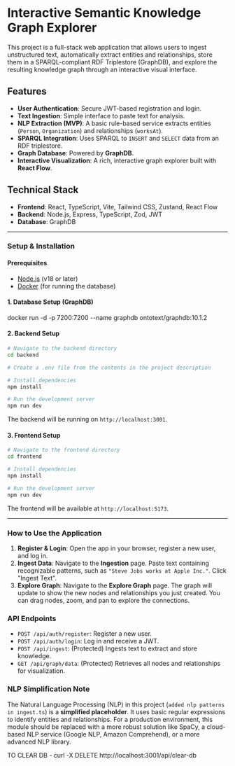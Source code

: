 # Interactive Semantic Knowledge Graph Explorer

This project is a full-stack web application that allows users to ingest unstructured text, automatically extract entities and relationships, store them in a SPARQL-compliant RDF Triplestore (GraphDB), and explore the resulting knowledge graph through an interactive visual interface.

## Features

-   **User Authentication**: Secure JWT-based registration and login.
-   **Text Ingestion**: Simple interface to paste text for analysis.
-   **NLP Extraction (MVP)**: A basic rule-based service extracts entities (`Person`, `Organization`) and relationships (`worksAt`).
-   **SPARQL Integration**: Uses SPARQL to `INSERT` and `SELECT` data from an RDF triplestore.
-   **Graph Database**: Powered by **GraphDB**.
-   **Interactive Visualization**: A rich, interactive graph explorer built with **React Flow**.

## Technical Stack

-   **Frontend**: React, TypeScript, Vite, Tailwind CSS, Zustand, React Flow
-   **Backend**: Node.js, Express, TypeScript, Zod, JWT
-   **Database**: GraphDB

---

### Setup & Installation

#### Prerequisites

-   [Node.js](https://nodejs.org/) (v18 or later)
-   [Docker](https://www.docker.com/) (for running the database)

#### 1. Database Setup (GraphDB)

 docker run -d -p 7200:7200 --name graphdb ontotext/graphdb:10.1.2


#### 2. Backend Setup

```bash
# Navigate to the backend directory
cd backend

# Create a .env file from the contents in the project description

# Install dependencies
npm install

# Run the development server
npm run dev
```
The backend will be running on `http://localhost:3001`.

#### 3. Frontend Setup

```bash
# Navigate to the frontend directory
cd frontend

# Install dependencies
npm install

# Run the development server
npm run dev
```
The frontend will be available at `http://localhost:5173`.

---

### How to Use the Application

1.  **Register & Login**: Open the app in your browser, register a new user, and log in.
2.  **Ingest Data**: Navigate to the **Ingestion** page. Paste text containing recognizable patterns, such as `"Steve Jobs works at Apple Inc."`. Click "Ingest Text".
3.  **Explore Graph**: Navigate to the **Explore Graph** page. The graph will update to show the new nodes and relationships you just created. You can drag nodes, zoom, and pan to explore the connections.

### API Endpoints

-   `POST /api/auth/register`: Register a new user.
-   `POST /api/auth/login`: Log in and receive a JWT.
-   `POST /api/ingest`: (Protected) Ingests text to extract and store knowledge.
-   `GET /api/graph/data`: (Protected) Retrieves all nodes and relationships for visualization.

### NLP Simplification Note

The Natural Language Processing (NLP) in this project (`added nlp patterns in ingest.ts`) is a **simplified placeholder**. It uses basic regular expressions to identify entities and relationships. For a production environment, this module should be replaced with a more robust solution like SpaCy, a cloud-based NLP service (Google NLP, Amazon Comprehend), or a more advanced NLP library.



TO CLEAR DB - 
curl -X DELETE http://localhost:3001/api/clear-db